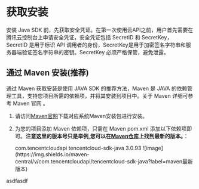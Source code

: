 # 获取安装
安装 Java SDK 前，先获取安全凭证。在第一次使用云API之前，用户首先需要在腾讯云控制台上申请安全凭证，安全凭证包括 SecretID 和 SecretKey， SecretID 是用于标识 API 调用者的身份，SecretKey是用于加密签名字符串和服务器端验证签名字符串的密钥。SecretKey 必须严格保管，避免泄露。
## 通过 Maven 安装(推荐)
通过 Maven 获取安装是使用 JAVA SDK 的推荐方法，Maven 是 JAVA 的依赖管理工具，支持您项目所需的依赖项，并将其安装到项目中。关于 Maven 详细可参考 Maven 官网 。
1. 请访问[Maven官网](https://maven.apache.org/)下载对应系统Maven安装包进行安装。
2. 为您的项目添加 Maven 依赖项，只需在 Maven pom.xml 添加以下依赖项即可。**注意这里的版本号只是举例,您可以在[Maven仓库](https://search.maven.org/search?q=tencentcloud-sdk-java)上找到最新的版本。**：

    <dependency>
      <groupId>com.tencentcloudapi</groupId>
      <artifactId>tencentcloud-sdk-java</artifactId>
      <!-- go to https://search.maven.org/search?q=tencentcloud-sdk-java and get the latest version. -->
      <!-- 请到https://search.maven.org/search?q=tencentcloud-sdk-java查询最新版本 -->
      <version>3.0.93</version> 
    </dependency>
    ![image](https://img.shields.io/maven-central/v/com.tencentcloudapi/tencentcloud-sdk-java?label=maven最新版本) 

asdfasdf